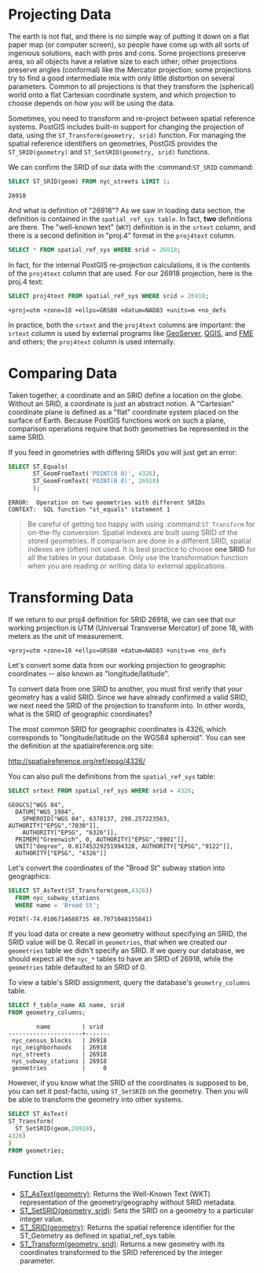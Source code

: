 # Projecting Data

The earth is not flat, and there is no simple way of putting it down on a flat paper map (or computer screen), so people have come up with all sorts of ingenious solutions, each with pros and cons. Some projections preserve area, so all objects have a relative size to each other; other projections preserve angles (conformal) like the Mercator projection; some projections try to find a good intermediate mix with only little distortion on several parameters. Common to all projections is that they transform the (spherical) world onto a flat Cartesian coordinate system, and which projection to choose depends on how you will be using the data.

Sometimes, you need to transform and re-project between spatial reference systems. PostGIS includes built-in support for changing the projection of data, using the `ST_Transform(geometry, srid)` function. For managing the spatial reference identifiers on geometries, PostGIS provides the `ST_SRID(geometry)` and `ST_SetSRID(geometry, srid)` functions.

We can confirm the SRID of our data with the :command:`ST_SRID` command:

```sql  
SELECT ST_SRID(geom) FROM nyc_streets LIMIT 1;
```
  
```
26918
```

And what is definition of "26918"? As we saw in loading data section, the definition is contained in the `spatial_ref_sys table`. In fact, **two** definitions are there. The "well-known text" (`WKT`) definition is in the `srtext` column, and there is a second definition in "proj.4" format in the `proj4text` column.

```sql
SELECT * FROM spatial_ref_sys WHERE srid = 26918;
```
   
In fact, for the internal PostGIS re-projection calculations, it is the contents of the `proj4text` column that are used. For our 26918 projection, here is the proj.4 text:

```sql
SELECT proj4text FROM spatial_ref_sys WHERE srid = 26918;
```
  
```
+proj=utm +zone=18 +ellps=GRS80 +datum=NAD83 +units=m +no_defs 
```

In practice, both the `srtext` and the `proj4text` columns are important: the `srtext` column is used by external programs like [GeoServer](http://geoserver.org), [QGIS](http://qgis.org), and [FME](http://www.safe.com) and others; the `proj4text` column is used internally.

# Comparing Data

Taken together, a coordinate and an SRID define a location on the globe. Without an SRID, a coordinate is just an abstract notion. A "Cartesian" coordinate plane is defined as a "flat" coordinate system placed on the surface of Earth. Because PostGIS functions work on such a plane, comparison operations require that both geometries be represented in the same SRID.

If you feed in geometries with differing SRIDs you will just get an error:

```sql  
SELECT ST_Equals(
       ST_GeomFromText('POINT(0 0)', 4326),
       ST_GeomFromText('POINT(0 0)', 26918)
       );
```
```
ERROR:  Operation on two geometries with different SRIDs
CONTEXT:  SQL function "st_equals" statement 1
```

> Be careful of getting too happy with using :command:`ST_Transform` for on-the-fly conversion. Spatial indexes are built using SRID of the stored geometries.  If comparison are done in a different SRID, spatial indexes are (often) not used. It is best practice to choose **one SRID** for all the tables in your database. Only use the transformation function when you are reading or writing data to external applications.


# Transforming Data

If we return to our proj4 definition for SRID 26918, we can see that our working projection is UTM (Universal Transverse Mercator) of zone 18, with meters as the unit of measurement.

```
+proj=utm +zone=18 +ellps=GRS80 +datum=NAD83 +units=m +no_defs 
```

Let's convert some data from our working projection to geographic coordinates -- also known as "longitude/latitude". 

To convert data from one SRID to another, you must first verify that your geometry has a valid SRID. Since we have already confirmed a valid SRID, we next need the SRID of the projection to transform into. In other words, what is the SRID of geographic coordinates?

The most common SRID for geographic coordinates is 4326, which corresponds to "longitude/latitude on the WGS84 spheroid". You can see the definition at the spatialreference.org site:

  http://spatialreference.org/ref/epsg/4326/
  
You can also pull the definitions from the ``spatial_ref_sys`` table:

```sql
SELECT srtext FROM spatial_ref_sys WHERE srid = 4326;
```
  
```
GEOGCS["WGS 84",
  DATUM["WGS_1984",
    SPHEROID["WGS 84", 6378137, 298.257223563, AUTHORITY["EPSG","7030"]],
    AUTHORITY["EPSG", "6326"]],
  PRIMEM["Greenwich", 0, AUTHORITY["EPSG","8901"]],
  UNIT["degree", 0.01745329251994328, AUTHORITY["EPSG","9122"]],
  AUTHORITY["EPSG", "4326"]]
```

Let's convert the coordinates of the "Broad St" subway station into geographics:

```sql
SELECT ST_AsText(ST_Transform(geom,4326)) 
  FROM nyc_subway_stations 
  WHERE name = 'Broad St';
```
```
POINT(-74.0106714688735 40.7071048155841)
```

If you load data or create a new geometry without specifying an SRID, the SRID value will be 0.  Recall in `geometries`, that when we created our `geometries` table we didn't specify an SRID. If we query our database, we should expect all the `nyc_*` tables to have an SRID of 26918, while  the `geometries` table defaulted to an SRID of 0.

To view a table's SRID assignment, query the database's `geometry_columns` table.

```sql
SELECT f_table_name AS name, srid 
FROM geometry_columns;
```  
```
        name         | srid  
---------------------+-------
 nyc_census_blocks   | 26918
 nyc_neighborhoods   | 26918
 nyc_streets         | 26918
 nyc_subway_stations | 26918
 geometries          |     0
```
  
However, if you know what the SRID of the coordinates is supposed to be, you can set it post-facto, using `ST_SetSRID` on the geometry. Then you will be able to transform the geometry into other systems.

```sql
SELECT ST_AsText(
ST_Transform(
  ST_SetSRID(geom,26918),
4326)
)
FROM geometries;
```

## Function List

* [ST_AsText(geometry)](http://postgis.net/docs/ST_AsText.html): Returns the Well-Known Text (WKT) representation of the geometry/geography without SRID metadata.
* [ST_SetSRID(geometry, srid)](http://postgis.net/docs/ST_SetSRID.html): Sets the SRID on a geometry to a particular integer value.
* [ST_SRID(geometry)](http://postgis.net/docs/ST_SRID.html): Returns the spatial reference identifier for the ST_Geometry as defined in spatial_ref_sys table.
* [ST_Transform(geometry, srid)](http://postgis.net/docs/ST_Transform.html): Returns a new geometry with its coordinates transformed to the SRID referenced by the integer parameter.

